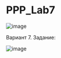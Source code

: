 # PPP_Lab7

![image](https://github.com/Yaroslavlazarenko/PPP_Lab7/assets/93127105/8180caf0-f8a4-4d4b-9387-d7b6c7a74eee)

Вариант 7. Задание:

![image](https://github.com/Yaroslavlazarenko/PPP_Lab7/assets/93127105/519429ff-fdb8-4e76-af15-63f4b9c7e1c1)
